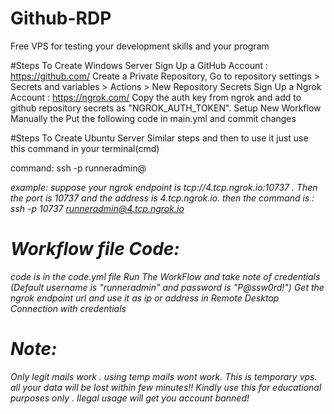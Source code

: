 # Github-RDP
Free VPS for testing your development skills and your program

#Steps To Create Windows Server
Sign Up a GitHub Account : https://github.com/
Create a Private Repository, Go to repository settings > Secrets and variables > Actions > New Repository Secrets
Sign Up a Ngrok Account : https://ngrok.com/
Copy the auth key from ngrok and add to github repository secrets as "NGROK_AUTH_TOKEN".
Setup New Workflow Manually the Put the following code in main.yml and commit changes

#Steps To Create Ubuntu Server
Similar steps and then to use it just use this command in your terminal(cmd)

 
command: ssh -p <port> runneradmin@<address>

example: suppose your ngrok endpoint is tcp://4.tcp.ngrok.io:10737 . Then the port is 10737 and the address is 4.tcp.ngrok.io.
      then the command is : ssh -p 10737 runneradmin@4.tcp.ngrok.io


# Workflow file Code:
code is in the code.yml file
Run The WorkFlow and take note of credentials (Default username is "runneradmin" and password is "P@ssw0rd!")
Get the ngrok endpoint url and use it as ip or address in Remote Desktop Connection with credentials


# Note:
Only legit mails work . using temp mails wont work.
This is temporary vps. all your data will be lost within few minutes!!
Kindly use this for educational purposes only . Ilegal usage will get you account banned!
